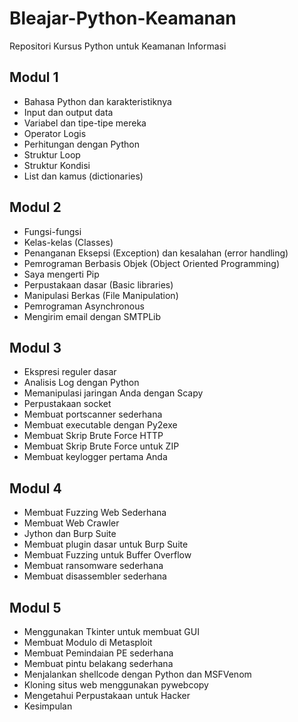 # Bleajar-Python-Keamanan
Repositori Kursus Python untuk Keamanan Informasi

## Modul 1

- Bahasa Python dan karakteristiknya
- Input dan output data
- Variabel dan tipe-tipe mereka
- Operator Logis
- Perhitungan dengan Python
- Struktur Loop
- Struktur Kondisi
- List dan kamus (dictionaries)

## Modul 2

- Fungsi-fungsi
- Kelas-kelas (Classes)
- Penanganan Eksepsi (Exception) dan kesalahan (error handling)
- Pemrograman Berbasis Objek (Object Oriented Programming)
- Saya mengerti Pip
- Perpustakaan dasar (Basic libraries)
- Manipulasi Berkas (File Manipulation)
- Pemrograman Asynchronous
- Mengirim email dengan SMTPLib

## Modul 3

- Ekspresi reguler dasar
- Analisis Log dengan Python
- Memanipulasi jaringan Anda dengan Scapy
- Perpustakaan socket
- Membuat portscanner sederhana
- Membuat executable dengan Py2exe
- Membuat Skrip Brute Force HTTP
- Membuat Skrip Brute Force untuk ZIP
- Membuat keylogger pertama Anda

## Modul 4

- Membuat Fuzzing Web Sederhana
- Membuat Web Crawler
- Jython dan Burp Suite
- Membuat plugin dasar untuk Burp Suite
- Membuat Fuzzing untuk Buffer Overflow
- Membuat ransomware sederhana
- Membuat disassembler sederhana

## Modul 5

- Menggunakan Tkinter untuk membuat GUI
- Membuat Modulo di Metasploit
- Membuat Pemindaian PE sederhana
- Membuat pintu belakang sederhana
- Menjalankan shellcode dengan Python dan MSFVenom
- Kloning situs web menggunakan pywebcopy
- Mengetahui Perpustakaan untuk Hacker
- Kesimpulan
